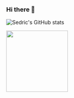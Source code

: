 ### Hi there 👋



![Sedric's GitHub stats](https://github-readme-stats.vercel.app/api?username=Sedvin1903&show_icons=true&theme=tokyonight)
<p>
<img src="http://github-readme-streak-stats.herokuapp.com?user=Raksha001&theme=blux&&background=0d1117&border=444" height="165">
</p>



